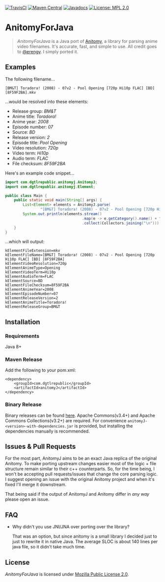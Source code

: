 [![TravisCI](https://img.shields.io/travis/Vorror/anitomyJ/master.svg?style=flat-square)](https://travis-ci.org/Vorror/anitomyJ)
[![Maven Central](https://img.shields.io/maven-central/v/com.dgtlrepublic/anitomyJ.svg?style=flat-square)](http://search.maven.org/#search%7Cga%7C1%7Ca%3A%22anitomyJ%22)
[![Javadocs](http://javadoc.io/badge/com.dgtlrepublic/anitomyJ.svg?style=flat-square)](http://javadoc.io/doc/com.dgtlrepublic/anitomyJ)
[![License: MPL 2.0](https://img.shields.io/badge/License-MPL%202.0-brightgreen.svg?style=flat-square)](https://opensource.org/licenses/MPL-2.0)

# AnitomyForJava

>*AnitomyForJava* is a Java port of [Anitomy](https://github.com/erengy/anitomy), a library for parsing anime video filenames. It's accurate, fast, and simple to use. All credit goes to [@erengy](https://github.com/erengy). I simply ported it.

## Examples

The following filename...

    [BM&T] Toradora! (2008) - 07v2 - Pool Opening [720p Hi10p FLAC] [BD] [8F59F2BA].mkv

...would be resolved into these elements:

- Release group: *BM&T*
- Anime title: *Toradora!*
- Anime year: *2008*
- Episode number: *07*
- Source: *BD*
- Release version: *2*
- Episode title: *Pool Opening*
- Video resolution: *720p*
- Video term: *Hi10p*
- Audio term: *FLAC*
- File checksum: *8F59F2BA*

Here's an example code snippet...

```java
import com.dgtlrepublic.anitomyj.AnitomyJ;
import com.dgtlrepublic.anitomyj.Element;

public class Main {
    public static void main(String[] args) {
        List<Element> elements = AnitomyJ.parse(
                "[BM&T] Toradora! (2008) - 07v2 - Pool Opening [720p Hi10p FLAC] [BD] [8F59F2BA].mkv");
        System.out.println(elements.stream()
                                   .map(e -> e.getCategory().name() + "=" + e.getValue())
                                   .collect(Collectors.joining("\n")));
    }
}

```

...which will output:

```
kElementFileExtension=mkv
kElementFileName=[BM&T] Toradora! (2008) - 07v2 - Pool Opening [720p Hi10p FLAC] [BD] [8F59F2BA]
kElementVideoResolution=720p
kElementAnimeType=Opening
kElementVideoTerm=Hi10p
kElementAudioTerm=FLAC
kElementSource=BD
kElementFileChecksum=8F59F2BA
kElementAnimeYear=2008
kElementEpisodeNumber=07
kElementReleaseVersion=2
kElementAnimeTitle=Toradora!
kElementReleaseGroup=BM&T
```
## Installation
### Requirements
Java 8+
### Maven Release
Add the following to your pom.xml:
```
<dependency>
    <groupId>com.dgtlrepublic</groupId>
    <artifactId>anitomyJ</artifactId>
</dependency>
```

### Binary Release
Binary releases can be found [here](https://github.com/Vorror/anitomyJ/releases/latest). Apache Commons(v3.4+) and Apache Commons Collections(v3.2+) are required. For convenience `anitomyJ-<version>-with-dependencies.jar` is provided, but installing the dependencies manually is recommended.

## Issues & Pull Requests

For the most part, AnitomyJ aims to be an exact Java replica of the original Anitomy. To make porting upstream changes easier most of the logic + file structure remain similar to their c++ counterparts. So, for the time being, I won't be accepting pull requests/issues that change the core parsing logic. I suggest opening an issue with the original Anitomy project and when it's fixed I'll merge it downstream.

That being said if the output of AnitomyJ and Anitomy differ in *any way* please open an issue.

## FAQ

- Why didn't you use JNI/JNA over porting over the library?

    That was an option, but since anitomy is a small library I decided just to just to rewrite it in native Java. The average SLOC is about 140 lines per java file, so it didn't take much time.


## License

*AnitomyForJava* is licensed under [Mozilla Public License 2.0](https://www.mozilla.org/en-US/MPL/2.0/FAQ/).